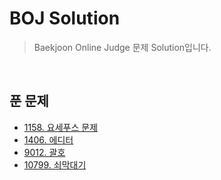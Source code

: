 # BOJ Solution

> Baekjoon Online Judge 문제 Solution입니다.

<br>

## 푼 문제

- [1158. 요세푸스 문제](https://github.com/ningpop/BOJ-Solution/blob/master/1100~1199/1158.cpp)
- [1406. 에디터](https://github.com/ningpop/BOJ-Solution/blob/master/1400~1499/1406.cpp)
- [9012. 괄호](https://github.com/ningpop/BOJ-Solution/blob/master/9000~9099/9012.cpp)
- [10799. 쇠막대기](https://github.com/ningpop/BOJ-Solution/blob/master/10700~10799/10799.cpp)